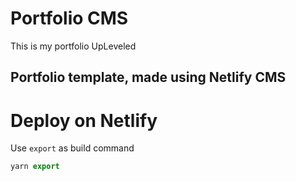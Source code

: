# Portfolio CMS
This is my portfolio
UpLeveled
## Portfolio template, made using Netlify CMS

# Deploy on Netlify

Use `export` as build command

```js
yarn export
```
